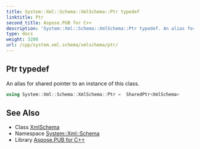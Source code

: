 ```yaml
---
title: System::Xml::Schema::XmlSchema::Ptr typedef
linktitle: Ptr
second_title: Aspose.PUB for C++
description: 'System::Xml::Schema::XmlSchema::Ptr typedef. An alias for shared pointer to an instance of this class in C++.'
type: docs
weight: 3200
url: /cpp/system.xml.schema/xmlschema/ptr/
---
```

## Ptr typedef


An alias for shared pointer to an instance of this class.

```cpp
using System::Xml::Schema::XmlSchema::Ptr =  SharedPtr<XmlSchema>
```

## See Also

* Class [XmlSchema](../)
* Namespace [System::Xml::Schema](../../)
* Library [Aspose.PUB for C++](../../../)
